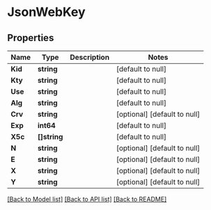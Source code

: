 # JsonWebKey

## Properties
Name | Type | Description | Notes
------------ | ------------- | ------------- | -------------
**Kid** | **string** |  | [default to null]
**Kty** | **string** |  | [default to null]
**Use** | **string** |  | [default to null]
**Alg** | **string** |  | [default to null]
**Crv** | **string** |  | [optional] [default to null]
**Exp** | **int64** |  | [default to null]
**X5c** | **[]string** |  | [default to null]
**N** | **string** |  | [optional] [default to null]
**E** | **string** |  | [optional] [default to null]
**X** | **string** |  | [optional] [default to null]
**Y** | **string** |  | [optional] [default to null]

[[Back to Model list]](../README.md#documentation-for-models) [[Back to API list]](../README.md#documentation-for-api-endpoints) [[Back to README]](../README.md)

